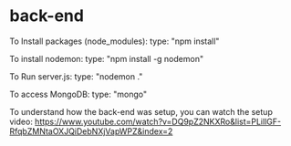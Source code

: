 # back-end

To Install packages (node_modules):
    type: "npm install"

To install nodemon:
    type: "npm install -g nodemon"
    
To Run server.js:
    type: "nodemon ."

To access MongoDB:
    type: "mongo"

To understand how the back-end was setup, you can watch the setup video: https://www.youtube.com/watch?v=DQ9pZ2NKXRo&list=PLillGF-RfqbZMNtaOXJQiDebNXjVapWPZ&index=2
